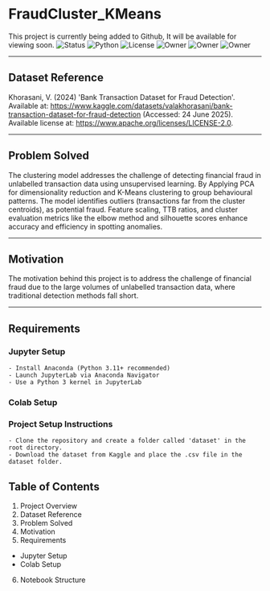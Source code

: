 # FraudCluster_KMeans
This project is currently being added to Github, It will be available for viewing soon.
![Status](https://img.shields.io/badge/RepoStatus-Public-green)
![Python](https://img.shields.io/badge/Python-3.11-blue)
![License](https://img.shields.io/github/license/MrRincon/FraudCluster_KMeans)
![Owner](https://img.shields.io/badge/Alam-Rincon-orange)
![Owner](https://img.shields.io/badge/Petar-Atanasov-orange)
![Owner](https://img.shields.io/badge/Teon-Morgan-orange)

---
## Dataset Reference
Khorasani, V. (2024) 'Bank Transaction Dataset for Fraud Detection'. Available at: https://www.kaggle.com/datasets/valakhorasani/bank-transaction-dataset-for-fraud-detection (Accessed: 24 June 2025). Available license at: https://www.apache.org/licenses/LICENSE-2.0.

---
## Problem Solved
The clustering model addresses the challenge of detecting financial fraud in unlabelled transaction data using unsupervised learning. By Applying PCA for dimensionality reduction and K-Means clustering to group behavioural patterns. The model identifies outliers (transactions far from the cluster centroids), as potential fraud. Feature scaling, TTB ratios, and cluster evaluation metrics like the elbow method and silhouette scores enhance accuracy and efficiency in spotting anomalies.

---
## Motivation
The motivation behind this project is to address the challenge of financial fraud due to the large volumes of unlabelled transaction data, where traditional detection methods fall short.

---
## Requirements
  ### Jupyter Setup
    - Install Anaconda (Python 3.11+ recommended)
    - Launch JupyterLab via Anaconda Navigator
    - Use a Python 3 kernel in JupyterLab
  ### Colab Setup
    
  ### Project Setup Instructions
    - Clone the repository and create a folder called 'dataset' in the root directory.
    - Download the dataset from Kaggle and place the .csv file in the dataset folder.

## Table of Contents
1. Project Overview
2. Dataset Reference
3. Problem Solved
4. Motivation
5. Requirements
  - Jupyter Setup
  - Colab Setup
6. Notebook Structure


